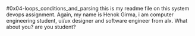 #0x04-loops_conditions_and_parsing
this is my readme file on this system devops assignment.
Again, my name is Henok Girma, i am computer engineering student, ui/ux designer and software engineer from alx.
What about you? are you student?
